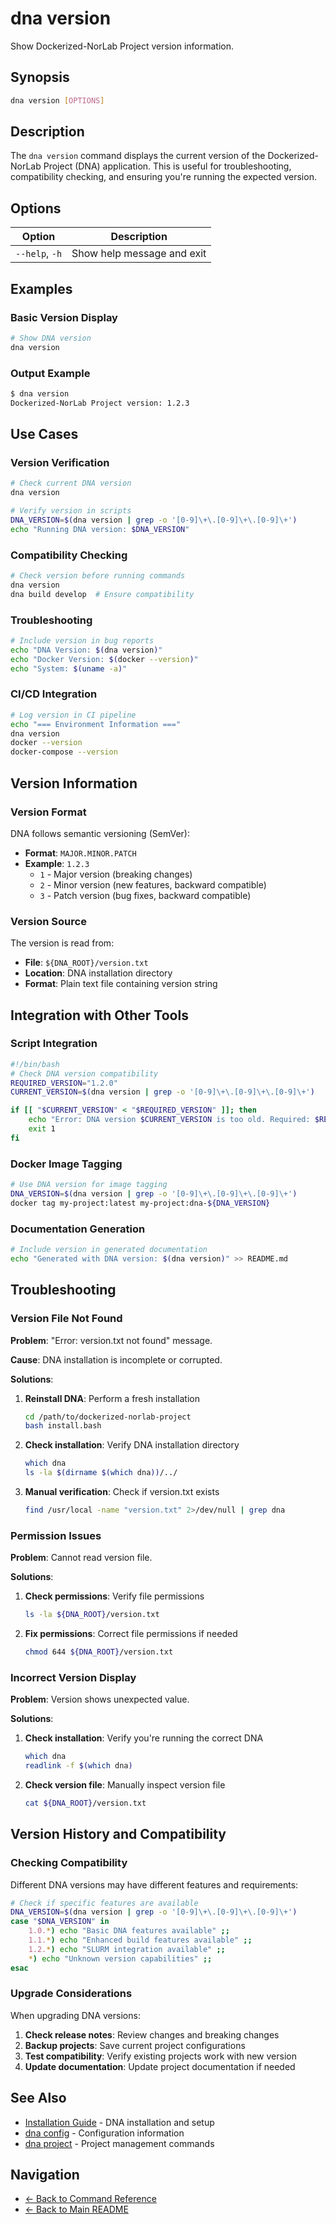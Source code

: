 # dna version

Show Dockerized-NorLab Project version information.

## Synopsis

```bash
dna version [OPTIONS]
```

## Description

The `dna version` command displays the current version of the Dockerized-NorLab Project (DNA) application. This is useful for troubleshooting, compatibility checking, and ensuring you're running the expected version.

## Options

| Option | Description |
|--------|-------------|
| `--help`, `-h` | Show help message and exit |

## Examples

### Basic Version Display

```bash
# Show DNA version
dna version
```

### Output Example

```bash
$ dna version
Dockerized-NorLab Project version: 1.2.3
```

## Use Cases

### Version Verification

```bash
# Check current DNA version
dna version

# Verify version in scripts
DNA_VERSION=$(dna version | grep -o '[0-9]\+\.[0-9]\+\.[0-9]\+')
echo "Running DNA version: $DNA_VERSION"
```

### Compatibility Checking

```bash
# Check version before running commands
dna version
dna build develop  # Ensure compatibility
```

### Troubleshooting

```bash
# Include version in bug reports
echo "DNA Version: $(dna version)"
echo "Docker Version: $(docker --version)"
echo "System: $(uname -a)"
```

### CI/CD Integration

```bash
# Log version in CI pipeline
echo "=== Environment Information ==="
dna version
docker --version
docker-compose --version
```

## Version Information

### Version Format

DNA follows semantic versioning (SemVer):
- **Format**: `MAJOR.MINOR.PATCH`
- **Example**: `1.2.3`
  - `1` - Major version (breaking changes)
  - `2` - Minor version (new features, backward compatible)
  - `3` - Patch version (bug fixes, backward compatible)

### Version Source

The version is read from:
- **File**: `${DNA_ROOT}/version.txt`
- **Location**: DNA installation directory
- **Format**: Plain text file containing version string

## Integration with Other Tools

### Script Integration

```bash
#!/bin/bash
# Check DNA version compatibility
REQUIRED_VERSION="1.2.0"
CURRENT_VERSION=$(dna version | grep -o '[0-9]\+\.[0-9]\+\.[0-9]\+')

if [[ "$CURRENT_VERSION" < "$REQUIRED_VERSION" ]]; then
    echo "Error: DNA version $CURRENT_VERSION is too old. Required: $REQUIRED_VERSION"
    exit 1
fi
```

### Docker Image Tagging

```bash
# Use DNA version for image tagging
DNA_VERSION=$(dna version | grep -o '[0-9]\+\.[0-9]\+\.[0-9]\+')
docker tag my-project:latest my-project:dna-${DNA_VERSION}
```

### Documentation Generation

```bash
# Include version in generated documentation
echo "Generated with DNA version: $(dna version)" >> README.md
```

## Troubleshooting

### Version File Not Found

**Problem**: "Error: version.txt not found" message.

**Cause**: DNA installation is incomplete or corrupted.

**Solutions**:
1. **Reinstall DNA**: Perform a fresh installation
   ```bash
   cd /path/to/dockerized-norlab-project
   bash install.bash
   ```

2. **Check installation**: Verify DNA installation directory
   ```bash
   which dna
   ls -la $(dirname $(which dna))/../
   ```

3. **Manual verification**: Check if version.txt exists
   ```bash
   find /usr/local -name "version.txt" 2>/dev/null | grep dna
   ```

### Permission Issues

**Problem**: Cannot read version file.

**Solutions**:
1. **Check permissions**: Verify file permissions
   ```bash
   ls -la ${DNA_ROOT}/version.txt
   ```

2. **Fix permissions**: Correct file permissions if needed
   ```bash
   chmod 644 ${DNA_ROOT}/version.txt
   ```

### Incorrect Version Display

**Problem**: Version shows unexpected value.

**Solutions**:
1. **Check installation**: Verify you're running the correct DNA
   ```bash
   which dna
   readlink -f $(which dna)
   ```

2. **Check version file**: Manually inspect version file
   ```bash
   cat ${DNA_ROOT}/version.txt
   ```

## Version History and Compatibility

### Checking Compatibility

Different DNA versions may have different features and requirements:

```bash
# Check if specific features are available
DNA_VERSION=$(dna version | grep -o '[0-9]\+\.[0-9]\+\.[0-9]\+')
case "$DNA_VERSION" in
    1.0.*) echo "Basic DNA features available" ;;
    1.1.*) echo "Enhanced build features available" ;;
    1.2.*) echo "SLURM integration available" ;;
    *) echo "Unknown version capabilities" ;;
esac
```

### Upgrade Considerations

When upgrading DNA versions:

1. **Check release notes**: Review changes and breaking changes
2. **Backup projects**: Save current project configurations
3. **Test compatibility**: Verify existing projects work with new version
4. **Update documentation**: Update project documentation if needed

## See Also

- [Installation Guide](../install.md) - DNA installation and setup
- [dna config](config.md) - Configuration information
- [dna project](project.md) - Project management commands

## Navigation

- [← Back to Command Reference](../dna.md)
- [← Back to Main README](../../README.md)
